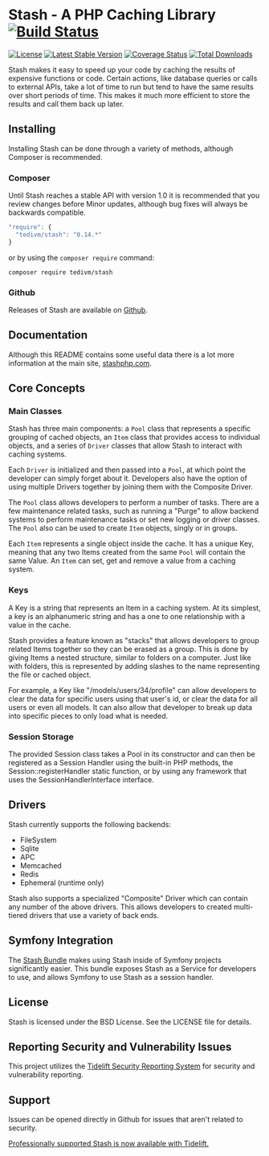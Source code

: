 # Stash - A PHP Caching Library [![Build Status](https://travis-ci.org/tedious/Stash.svg?branch=master)](https://travis-ci.org/tedious/Stash)

[![License](http://img.shields.io/packagist/l/tedivm/stash.svg)](https://github.com/tedious/Stash/blob/master/LICENSE)
[![Latest Stable Version](http://img.shields.io/github/release/tedious/stash.svg)](https://packagist.org/packages/tedivm/stash)
[![Coverage Status](http://img.shields.io/coveralls/tedious/Stash.svg)](https://coveralls.io/r/tedious/Stash?branch=master)
[![Total Downloads](http://img.shields.io/packagist/dt/tedivm/stash.svg)](https://packagist.org/packages/tedivm/stash)

Stash makes it easy to speed up your code by caching the results of expensive
functions or code. Certain actions, like database queries or calls to external
APIs, take a lot of time to run but tend to have the same results over short
periods of time. This makes it much more efficient to store the results and call
them back up later.

## Installing

Installing Stash can be done through a variety of methods, although Composer is
recommended.

### Composer

Until Stash reaches a stable API with version 1.0 it is recommended that you
review changes before Minor updates, although bug fixes will always be
backwards compatible.

```js
"require": {
  "tedivm/stash": "0.14.*"
}
```

or by using the `composer require` command:

```
composer require tedivm/stash
```

### Github

Releases of Stash are available on [Github](https://github.com/tedious/Stash/releases).


## Documentation

Although this README contains some useful data there is a lot more information
at the main site, [stashphp.com](http://www.stashphp.com/).


## Core Concepts

### Main Classes

Stash has three main components: a `Pool` class that represents a specific
grouping of cached objects, an `Item` class that provides access to individual
objects, and a series of `Driver` classes that allow Stash to interact with
caching systems.

Each `Driver` is initialized and then passed into a `Pool`, at which point the
developer can simply forget about it. Developers also have the option of using
multiple Drivers together by joining them with the Composite Driver.

The `Pool` class allows developers to perform a number of tasks. There are a few
maintenance related tasks, such as running a "Purge" to allow backend systems to
perform maintenance tasks or set new logging or driver classes. The `Pool` also
can be used to create `Item` objects, singly or in groups.

Each `Item` represents a single object inside the cache. It has a unique Key,
meaning that any two Items created from the same `Pool` will contain the same
Value. An `Item` can set, get and remove a value from a caching system.

### Keys

A Key is a string that represents an Item in a caching system. At its simplest,
a key is an alphanumeric string and has a one to one relationship with a value
in the cache.

Stash provides a feature known as "stacks" that allows developers to group
related Items together so they can be erased as a group. This is done by giving
Items a nested structure, similar to folders on a computer. Just like with
folders, this is represented by adding slashes to the name representing the file
or cached object.

For example, a Key like "/models/users/34/profile" can allow developers to clear
the data for specific users using that user's id, or clear the data for all
users or even all models. It can also allow that developer to break up data into
specific pieces to only load what is needed.

### Session Storage

The provided Session class takes a Pool in its constructor and can then be
registered as a Session Handler using the built-in PHP methods, the
Session::registerHandler static function, or by using any framework that uses
the SessionHandlerInterface interface.


## Drivers

Stash currently supports the following backends:

* FileSystem
* Sqlite
* APC
* Memcached
* Redis
* Ephemeral (runtime only)

Stash also supports a specialized "Composite" Driver which can contain any
number of the above drivers. This allows developers to created multi-tiered
drivers that use a variety of back ends.


## Symfony Integration

The [Stash Bundle](https://github.com/tedious/TedivmStashBundle) makes using
Stash inside of Symfony projects significantly easier. This bundle exposes
Stash as a Service for developers to use, and allows Symfony to use Stash
as a session handler.


## License

Stash is licensed under the BSD License. See the LICENSE file for details.


## Reporting Security and Vulnerability Issues

This project utilizes the [Tidelift Security Reporting System](https://tidelift.com/security) for security and vulnerability reporting. 


## Support

Issues can be opened directly in Github for issues that aren't related to security.

[Professionally supported Stash is now available with Tidelift.](https://tidelift.com/subscription/pkg/packagist-tedivm-stash?utm_source=packagist-tedivm-stash&utm_medium=referral&utm_campaign=readme)
